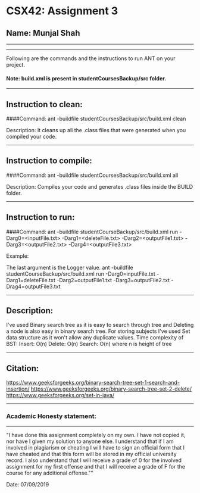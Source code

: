 # CSX42: Assignment 3
## Name: Munjal Shah

-----------------------------------------------------------------------
-----------------------------------------------------------------------


Following are the commands and the instructions to run ANT on your project.
#### Note: build.xml is present in studentCoursesBackup/src folder.

-----------------------------------------------------------------------
## Instruction to clean:

####Command: 
ant -buildfile studentCoursesBackup/src/build.xml clean

Description: It cleans up all the .class files that were generated when you
compiled your code.

-----------------------------------------------------------------------
## Instruction to compile:

####Command: ant -buildfile studentCoursesBackup/src/build.xml all

Description: Compiles your code and generates .class files inside the BUILD folder.

-----------------------------------------------------------------------
## Instruction to run:

####Command: 
ant -buildfile studentCourseBackup/src/build.xml run -Darg0=<inputFile.txt> -Darg1=<deleteFile.txt> -Darg2=<outputFile1.txt> -Darg3=<outputFile2.txt> -Darg4=<outputFile3.txt>

Example:

The last argument is the Logger value. 
ant -buildfile studentCourseBackup/src/build.xml run -Darg0=inputFile.txt -Darg1=deleteFile.txt -Darg2=outputFile1.txt -Darg3=outputFile2.txt -Drag4=outputFile3.txt



-----------------------------------------------------------------------
## Description:
I've used Binary search tree as it is easy to search through tree and Deleting a node is also easy in binary search tree.
For storing subjects I've used Set data structure as it won't allow any duplicate values.
Time complexity of BST:
Insert: O(n)
Delete: O(n)
Search: O(n)
where n is height of tree


-----------------------------------------------------------------------
## Citation:
https://www.geeksforgeeks.org/binary-search-tree-set-1-search-and-insertion/
https://www.geeksforgeeks.org/binary-search-tree-set-2-delete/
https://www.geeksforgeeks.org/set-in-java/


-----------------------------------------------------------------------
### Academic Honesty statement:
-----------------------------------------------------------------------

"I have done this assignment completely on my own. I have not copied
it, nor have I given my solution to anyone else. I understand that if
I am involved in plagiarism or cheating I will have to sign an
official form that I have cheated and that this form will be stored in
my official university record. I also understand that I will receive a
grade of 0 for the involved assignment for my first offense and that I
will receive a grade of F for the course for any additional
offense.""

Date: 07/09/2019 